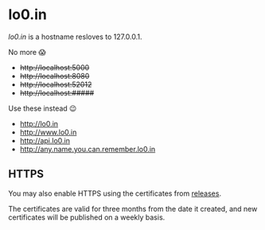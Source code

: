 # lo0.in

_lo0.in_ is a hostname resloves to 127.0.0.1.

No more :scream:
- ~~http://localhost:5000~~
- ~~http://localhost:8080~~
- ~~http://localhost:52012~~
- ~~http://localhost:#####~~

Use these instead :wink:
- http://lo0.in
- http://www.lo0.in
- http://api.lo0.in
- http://any.name.you.can.remember.lo0.in

## HTTPS

You may also enable HTTPS using the certificates 
from [releases](https://github.com/fszlin/lo0.in/releases).

The certificates are valid for three months from the date
it created, and new certificates will be published on a weekly basis.
